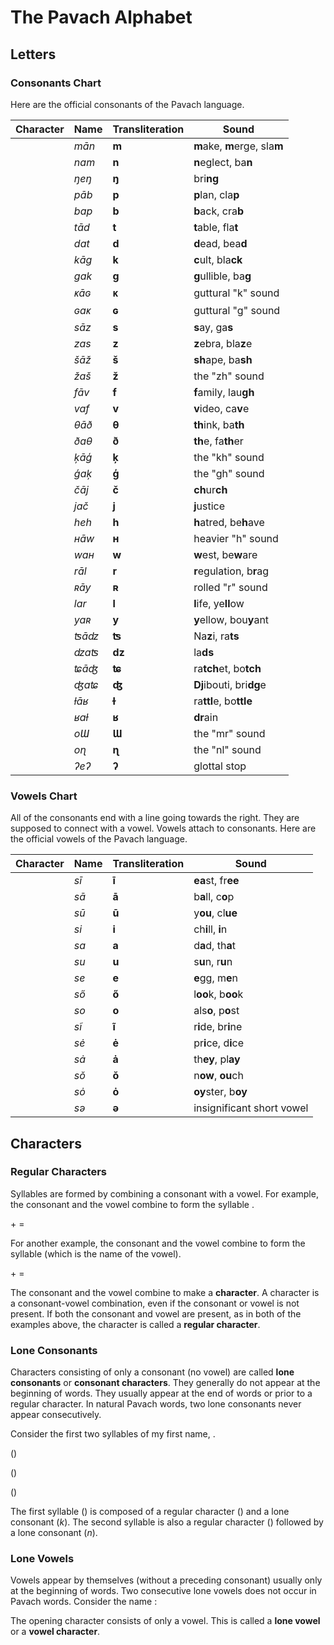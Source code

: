 
# The Pavach Alphabet

## Letters

### Consonants Chart

Here are the official consonants of the Pavach language.

| Character | Name | Transliteration | Sound |
| --- | --- | --- | --- |
| <PavachText :size="20" text="m" /> | *m&#x0101;n* | **m** | **m**ake, **m**erge, sla**m** |
| <PavachText :size="20" text="n" /> | *nam* | **n** | **n**eglect, ba**n** |
| <PavachText :size="20" text="ng" /> | *&#x014b;e&#x014b;* | **&#x014b;** | bri**ng** |
| <PavachText :size="20" text="p" /> | *p&#x0101;b* | **p** | **p**lan, cla**p** |
| <PavachText :size="20" text="p" /> | *bap* | **b** | **b**ack, cra**b** |
| <PavachText :size="20" text="t" /> | *t&#x0101;d* | **t** | **t**able, fla**t** |
| <PavachText :size="20" text="d" /> | *dat* | **d** | **d**ead, bea**d** |
| <PavachText :size="20" text="k" /> | *k&#x0101;g* | **k** | **c**ult, bla**ck** |
| <PavachText :size="20" text="g" /> | *gak* | **g** | **g**ullible, ba**g** |
| <PavachText :size="20" text="kk" /> | *&#x1d0b;&#x0101;&#x0262;* | **&#x1d0b;** | guttural "k" sound |
| <PavachText :size="20" text="gg" /> | *&#x0262;a&#x1d0b;* | **&#x0262;** | guttural "g" sound |
| <PavachText :size="20" text="s" /> | *s&#x0101;z* | **s** | **s**ay, ga**s** |
| <PavachText :size="20" text="z" /> | *zas* | **z** | **z**ebra, bla**z**e |
| <PavachText :size="20" text="sh" /> | *&#x0161;&#x0101;&#x017e;* | **&#x0161;** | **sh**ape, ba**sh** |
| <PavachText :size="20" text="zh" /> | *&#x017e;a&#x0161;* | **&#x017e;** | the "zh" sound |
| <PavachText :size="20" text="f" /> | *f&#x0101;v* | **f** | **f**amily, lau**gh** |
| <PavachText :size="20" text="v" /> | *vaf* | **v** | **v**ideo, ca**v**e |
| <PavachText :size="20" text="th" /> | *&#x03b8;&#x0101;&#x00f0;* | **&#x03b8;** | **th**ink, ba**th** |
| <PavachText :size="20" text="dh" /> | *&#x00f0;a&#x03b8;* | **&#x00f0;** | **th**e, fa**th**er |
| <PavachText :size="20" text="kh" /> | *&#x0137;&#x0101;&#x0123;* | **&#x0137;** | the "kh" sound |
| <PavachText :size="20" text="gh" /> | *&#x0123;a&#x0137;* | **&#x0123;** | the "gh" sound |
| <PavachText :size="20" text="ch" /> | *&#x010d;&#x0101;j* | **&#x010d;** | **ch**ur**ch** |
| <PavachText :size="20" text="j" /> | *ja&#x010d;* | **j** | **j**ustice |
| <PavachText :size="20" text="h" /> | *heh* | **h** | **h**atred, be**h**ave |
| <PavachText :size="20" text="hh" /> | *&#x029c;&#x0101;w* | **&#x029c;** | heavier "h" sound |
| <PavachText :size="20" text="w" /> | *wa&#x029c;* | **w** | **w**est, be**w**are |
| <PavachText :size="20" text="r" /> | *r&#x0101;l* | **r** | **r**egulation, b**r**ag |
| <PavachText :size="20" text="rr" /> | *&#x0280;&#x0101;y* | **&#x0280;** | rolled "r" sound |
| <PavachText :size="20" text="l" /> | *lar* | **l** | **l**ife, ye**ll**ow |
| <PavachText :size="20" text="y" /> | *ya&#x0280;* | **y** | **y**ellow, bou**y**ant |
| <PavachText :size="20" text="ts" /> | *&#x02a6;&#x0101;&#x01f3;* | **&#x02a6;** | Na**z**i, ra**ts** |
| <PavachText :size="20" text="dz" /> | *&#x01f3;a&#x02a6;* | **&#x01f3;** | la**ds** |
| <PavachText :size="20" text="tch" /> | *&#x02a8;&#x0101;&#x02a4;* | **&#x02a8;** | ra**tch**et, bo**tch** |
| <PavachText :size="20" text="dj" /> | *&#x02a4;a&#x02a8;* | **&#x02a4;** | **Dj**ibouti, bri**dg**e |
| <PavachText :size="20" text="tl" /> | *&#x026b;&#x0101;&#x0281;* | **&#x026b;** | ra**ttl**e, bo**ttle** |
| <PavachText :size="20" text="dr" /> | *&#x0281;a&#x026b;* | **&#x0281;** | **dr**ain |
| <PavachText :size="20" text="mr" /> | *o&#x019c;* | **&#x019c;** | the "mr" sound |
| <PavachText :size="20" text="nl" /> | *o&#x0273;* | **&#x0273;** | the "nl" sound |
| <PavachText :size="20" text="?" /> | *&#x0294;e&#x0294;* | **&#x0294;** | glottal stop |

### Vowels Chart

All of the consonants end with a line going towards the right. They are 
supposed to connect with a vowel. Vowels attach to consonants. Here are the 
official vowels of the Pavach language.

| Character | Name | Transliteration | Sound |
| --- | --- | --- | --- |
| <PavachText :size="20" text=".ii" /> | *s&#x012b;* | **&#x012b;** | **ea**st, fr**ee** |
| <PavachText :size="20" text=".aa" /> | *s&#x0101;* | **&#x0101;** | b**a**ll, c**o**p |
| <PavachText :size="20" text=".uu" /> | *s&#x016b;* | **&#x016b;** | y**ou**, cl**ue** |
| <PavachText :size="20" text=".i" /> | *si* | **i** | ch**i**ll, **i**n |
| <PavachText :size="20" text=".a" /> | *sa* | **a** | d**a**d, th**a**t |
| <PavachText :size="20" text=".u" /> | *su* | **u** | s**u**n, r**u**n |
| <PavachText :size="20" text=".e" /> | *se* | **e** | **e**gg, m**e**n |
| <PavachText :size="20" text=".oo" /> | *s&#x0151;* | **&#x0151;** | l**oo**k, b**oo**k |
| <PavachText :size="20" text=".o" /> | *so* | **o** | als**o**, p**o**st  |
| <PavachText :size="20" text=".ie" /> | *s&#x0129;* | **&#x0129;** | r**i**de, br**i**ne  |
| <PavachText :size="20" text=".ei" /> | *s&#x0117;* | **&#x0117;** | pr**i**ce, d**i**ce  |
| <PavachText :size="20" text=".ai" /> | *s&#x0227;* | **&#x0227;** | th**ey**, pl**ay**  |
| <PavachText :size="20" text=".ou" /> | *s&#x014f;* | **&#x014f;** | n**ow**, **ou**ch  |
| <PavachText :size="20" text=".oi" /> | *s&#x022f;* | **&#x022f;** | **oy**ster, b**oy**  |
| <PavachText :size="20" text="._" /> | *s&#x0259;* | **&#x0259;** | insignificant short vowel  |

## Characters

### Regular Characters

Syllables are formed by combining a consonant with a vowel. For example,
the consonant <PavachTrans text="m.aa-n" /> and the vowel 
<PavachTrans text="s.aa" /> combine to form the
syllable <PavachTrans text="m.aa" />.

<PavachText :size="20" text="m" /> + <PavachText :size="20" text=".aa" /> = <PavachText :size="20" text="m.aa" />

For another example, the consonant <PavachTrans text="s.aa-z" /> and the vowel
<PavachTrans text="s.uu" />
combine to form the syllable <PavachTrans text="s.uu" />
(which is the name of the vowel).

<PavachText :size="20" text="s" /> + <PavachText :size="20" text=".uu" /> = <PavachText :size="20" text="s.uu" />

The consonant and the vowel combine to make a **character**. A character is a
consonant-vowel combination, even if the consonant or vowel is not present. 
If both the consonant and vowel are present, as in both of the examples above,
the character is called a **regular character**.

### Lone Consonants

Characters consisting of only a consonant (no vowel) are called 
**lone consonants** or **consonant characters**. They generally do not appear
at the beginning of words. They usually appear at the end of words or prior to 
a regular character. In natural Pavach words, two lone consonants never appear
consecutively.

Consider the first two syllables of my first name,
<PavachTrans text="r.aa-k-s.a-n" />.

<PavachText :size="20" text="r.aa-k" /> (<PavachTrans text="r.aa-k" />) <br />

<PavachText :size="20" text="s.a-n" /> (<PavachTrans text="s.a-n" />) <br />

<PavachText :size="20" text="r.aa-k-s.a-n" /> (<PavachTrans text="r.aa-k-s.a-n" />) <br />

The first syllable (<PavachTrans text="r.aa-k" />) is composed of a regular
character (<PavachTrans text="r.aa" />) and a lone consonant (*k*).
The second syllable is also a regular character (<PavachTrans text="s.a" />) 
followed by a lone consonant (*n*).

### Lone Vowels

Vowels appear by themselves (without a preceding consonant) usually only at the 
beginning of words. Two consecutive lone vowels does not occur in Pavach words.
Consider the name <PavachTrans text=".o-d._-r.a-m" />: <br />

<PavachText :size="20" text=".o-d._-r.a-m" />

The opening character consists of only a vowel. This is called a **lone vowel**
or a **vowel character**.